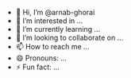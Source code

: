 - 👋 Hi, I’m @arnab-ghorai
- 👀 I’m interested in ...
- 🌱 I’m currently learning ...
- 💞️ I’m looking to collaborate on ...
- 📫 How to reach me ...
- 😄 Pronouns: ...
- ⚡ Fun fact: ...

<!---
arnab-ghorai/arnab-ghorai is a ✨ special ✨ repository because its `README.md` (this file) appears on your GitHub profile.
You can click the Preview link to take a look at your changes.
--->
